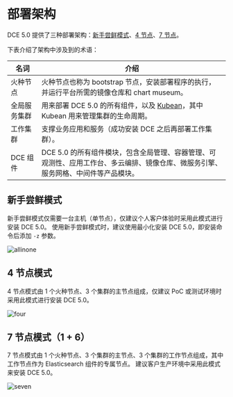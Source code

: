 # 部署架构

DCE 5.0 提供了三种部署架构：[新手尝鲜模式](#_2)、[4 节点](#4)、[7 节点](#7-1-6)。

下表介绍了架构中涉及到的术语：

| 名词 | 介绍 |
| --- | ---- |
| 火种节点     | 火种节点也称为 bootstrap 节点，安装部署程序的执行，并运行平台所需的镜像仓库和 chart museum。|
| 全局服务集群 | 用来部署 DCE 5.0 的所有组件，以及 [Kubean](https://github.com/kubean-io/kubean)，其中 Kubean 用来管理集群的生命周期。|
| 工作集群     | 支撑业务应用和服务（成功安装 DCE 之后再部署工作集群）。|
| DCE 组件 | DCE 5.0 的所有组件模块，包含全局管理、容器管理、可观测性、应用工作台、多云编排、镜像仓库、微服务引擎、服务网格、中间件等产品模块。|

## 新手尝鲜模式

新手尝鲜模式仅需要一台主机（单节点），仅建议个人客户体验时采用此模式进行安装 DCE 5.0。
使用新手尝鲜模式时，建议使用最小化安装 DCE 5.0，即安装命令后添加 `-z` 参数。

![allinone](https://docs.daocloud.io/daocloud-docs-images/docs/install/images/allinone.png)

## 4 节点模式

4 节点模式由 1 个火种节点、3 个集群的主节点组成，仅建议 PoC 或测试环境时采用此模式进行安装 DCE 5.0。

![four](https://docs.daocloud.io/daocloud-docs-images/docs/install/images/four.png)

## 7 节点模式（1 + 6）

7 节点模式由 1 个火种节点、3 个集群的主节点、3 个集群的工作节点组成，其中工作节点作为 Elasticsearch 组件的专属节点。
建议客户生产环境中采用此模式来安装 DCE 5.0。

![seven](https://docs.daocloud.io/daocloud-docs-images/docs/install/images/seven.png)
